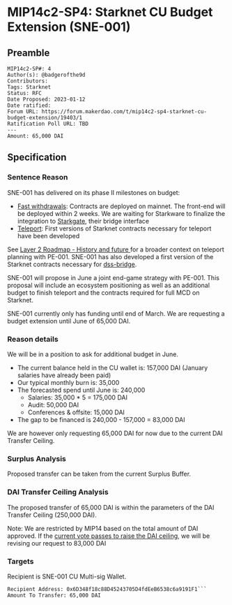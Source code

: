 # MIP14c2-SP4: Starknet CU Budget Extension (SNE-001)

## Preamble

```
MIP14c2-SP#: 4
Author(s): @badgerofthe9d
Contributors: 
Tags: Starknet
Status: RFC
Date Proposed: 2023-01-12
Date ratified: 
Forum URL: https://forum.makerdao.com/t/mip14c2-sp4-starknet-cu-budget-extension/19403/1
Ratification Poll URL: TBD
---
Amount: 65,000 DAI
```

## Specification

### Sentence Reason

SNE-001 has delivered on its phase II milestones on budget:

* [Fast withdrawals](https://github.com/makerdao/starknet-dai-bridge): Contracts are deployed on mainnet. The front-end will be deployed within 2 weeks. We are waiting for Starkware to finalize the integration to [Starkgate](https://starkgate.starknet.io/), their bridge interface
* [Teleport](https://github.com/makerdao/starknet-dss-teleport): First versions of Starknet contracts necessary for teleport have been developed

See [Layer 2 Roadmap - History and future ](https://forum.makerdao.com/t/layer-2-roadmap-history-and-future/17310)for a broader context on teleport planning with PE-001. SNE-001 has also developed a first version of the Starknet contracts necessary for [dss-bridge](https://github.com/makerdao/starknet-dss-bridge).

SNE-001 will propose in June a joint end-game strategy with PE-001. This proposal will include an ecosystem positioning as well as an additional budget to finish teleport and the contracts required for full MCD on Starknet.

SNE-001 currently only has funding until end of March. We are requesting a budget extension until June of 65,000 DAI.

### Reason details

We will be in a position to ask for additional budget in June.

* The current balance held in the CU wallet is: 157,000 DAI (January salaries have already been paid)
* Our typical monthly burn is: 35,000
* The forecasted spend until June is: 240,000
  * Salaries: 35,000 * 5 = 175,000 DAI
  * Audit: 50,000 DAI
  * Conferences & offsite: 15,000 DAI
* The gap to be financed is 240,000 - 157,000 = 83,000 DAI

We are however only requesting 65,000 DAI for now due to the current DAI Transfer Ceiling.

### Surplus Analysis

Proposed transfer can be taken from the current Surplus Buffer.

### DAI Transfer Ceiling Analysis

The proposed transfer of 65,000 DAI is within the parameters of the DAI Transfer Ceiling (250,000 DAI).

Note: We are restricted by MIP14 based on the total amount of DAI approved. If the [current vote passes to raise the DAI ceiling](https://vote.makerdao.com/polling/QmPHFiYP#vote-breakdown), we will be revising our request to 83,000 DAI

### Targets

Recipient is SNE-001 CU Multi-sig Wallet.
```
Recipient Address: 0x6D348f18c88D45243705D4fdEeB6538c6a9191F1```
Amount To Transfer: 65,000 DAI
```
